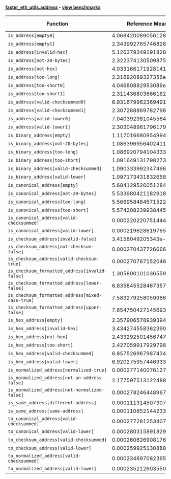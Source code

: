 #### [faster_eth_utils.address](https://github.com/BobTheBuidler/faster-eth-utils/blob/master/faster_eth_utils/address.py) - [view benchmarks](https://github.com/BobTheBuidler/faster-eth-utils/blob/master/benchmarks/test_address_benchmarks.py)

| Function | Reference Mean | Faster Mean | % Change | Speedup (%) | x Faster | Faster |
|----------|---------------|-------------|----------|-------------|----------|--------|
| `is_address[empty0]` | 4.068420089056128e-05 | 2.892896219069186e-05 | 28.89% | 40.63% | 1.41x | ✅ |
| `is_address[empty1]` | 2.343992765746828e-05 | 8.358884941723045e-06 | 64.34% | 180.42% | 2.80x | ✅ |
| `is_address[invalid-hex]` | 5.126379349191828e-05 | 4.092383697614379e-05 | 20.17% | 25.27% | 1.25x | ✅ |
| `is_address[not-20-bytes]` | 2.322374130509875e-05 | 8.391535969058938e-06 | 63.87% | 176.75% | 2.77x | ✅ |
| `is_address[not-hex]` | 4.033166171928141e-05 | 2.8874998701869296e-05 | 28.41% | 39.68% | 1.40x | ✅ |
| `is_address[too-long]` | 2.31692089327356e-05 | 8.29110698874474e-06 | 64.21% | 179.45% | 2.79x | ✅ |
| `is_address[too-short0]` | 4.04680882953089e-05 | 2.8819881562665308e-05 | 28.78% | 40.42% | 1.40x | ✅ |
| `is_address[too-short1]` | 2.3114368036661625e-05 | 8.20565592180322e-06 | 64.50% | 181.69% | 2.82x | ✅ |
| `is_address[valid-checksummed0]` | 6.931679962369491e-05 | 6.1321952976441e-05 | 11.53% | 13.04% | 1.13x | ✅ |
| `is_address[valid-checksummed1]` | 2.307288869782796e-05 | 8.511026230041978e-06 | 63.11% | 171.09% | 2.71x | ✅ |
| `is_address[valid-lower0]` | 7.040392981045564e-05 | 6.163520279349451e-05 | 12.45% | 14.23% | 1.14x | ✅ |
| `is_address[valid-lower1]` | 2.3030489617961796e-05 | 8.148677890337076e-06 | 64.62% | 182.63% | 2.83x | ✅ |
| `is_binary_address[empty]` | 1.1170166809549942e-05 | 7.784809977197715e-06 | 30.31% | 43.49% | 1.43x | ✅ |
| `is_binary_address[not-20-bytes]` | 1.0863969564024115e-05 | 7.90577078643423e-06 | 27.23% | 37.42% | 1.37x | ✅ |
| `is_binary_address[too-long]` | 1.0869207941043337e-05 | 7.874648065496959e-06 | 27.55% | 38.03% | 1.38x | ✅ |
| `is_binary_address[too-short]` | 1.0916491317982738e-05 | 7.548908426169534e-06 | 30.85% | 44.61% | 1.45x | ✅ |
| `is_binary_address[valid-checksummed]` | 1.090333992347496e-05 | 7.909105613577757e-06 | 27.46% | 37.86% | 1.38x | ✅ |
| `is_binary_address[valid-lower]` | 1.097173431832658e-05 | 7.751511047719202e-06 | 29.35% | 41.54% | 1.42x | ✅ |
| `is_canonical_address[empty]` | 5.684129526051284e-06 | 4.186097668609285e-06 | 26.35% | 35.79% | 1.36x | ✅ |
| `is_canonical_address[not-20-bytes]` | 5.533980421182918e-06 | 4.2046929779877615e-06 | 24.02% | 31.61% | 1.32x | ✅ |
| `is_canonical_address[too-long]` | 5.566958484571522e-06 | 4.216085440329825e-06 | 24.27% | 32.04% | 1.32x | ✅ |
| `is_canonical_address[too-short]` | 5.574208239938445e-06 | 4.226956801902098e-06 | 24.17% | 31.87% | 1.32x | ✅ |
| `is_canonical_address[valid-checksummed]` | 0.0002202207514447908 | 7.317412632177102e-05 | 66.77% | 200.95% | 3.01x | ✅ |
| `is_canonical_address[valid-lower]` | 0.0002196286197651647 | 7.402305022038619e-05 | 66.30% | 196.70% | 2.97x | ✅ |
| `is_checksum_address[invalid-false]` | 3.4158049205343e-06 | 2.1516376227136996e-06 | 37.01% | 58.75% | 1.59x | ✅ |
| `is_checksum_address[not-checksum-false]` | 0.00027043772666665214 | 8.793660308351837e-05 | 67.48% | 207.54% | 3.08x | ✅ |
| `is_checksum_address[valid-checksum-true]` | 0.00027076715204665575 | 8.793876756097003e-05 | 67.52% | 207.90% | 3.08x | ✅ |
| `is_checksum_formatted_address[invalid-false]` | 1.3058001010365595e-05 | 8.91406860967697e-06 | 31.73% | 46.49% | 1.46x | ✅ |
| `is_checksum_formatted_address[lower-false]` | 6.835845528467357e-05 | 4.7590950460705986e-05 | 30.38% | 43.64% | 1.44x | ✅ |
| `is_checksum_formatted_address[mixed-case-true]` | 7.583279258059966e-05 | 5.629168126159882e-05 | 25.77% | 34.71% | 1.35x | ✅ |
| `is_checksum_formatted_address[upper-false]` | 7.654750427145693e-05 | 5.787206381274253e-05 | 24.40% | 32.27% | 1.32x | ✅ |
| `is_hex_address[empty]` | 2.3579065789393944e-05 | 1.752853009062289e-05 | 25.66% | 34.52% | 1.35x | ✅ |
| `is_hex_address[invalid-hex]` | 3.4342745583623904e-05 | 2.9885323749078428e-05 | 12.98% | 14.92% | 1.15x | ✅ |
| `is_hex_address[not-hex]` | 2.433292501456747e-05 | 1.768546491759255e-05 | 27.32% | 37.59% | 1.38x | ✅ |
| `is_hex_address[too-short]` | 2.4270599179297988e-05 | 1.7633966414726075e-05 | 27.34% | 37.64% | 1.38x | ✅ |
| `is_hex_address[valid-checksummed]` | 6.857526967987434e-05 | 6.0407737314557844e-05 | 11.91% | 13.52% | 1.14x | ✅ |
| `is_hex_address[valid-lower]` | 6.920275957446933e-05 | 6.160864585627091e-05 | 10.97% | 12.33% | 1.12x | ✅ |
| `is_normalized_address[normalized-true]` | 0.0002771400761275675 | 0.00010426405723146238 | 62.38% | 165.81% | 2.66x | ✅ |
| `is_normalized_address[not-an-address-false]` | 2.177597513122488e-05 | 1.5448975625639435e-05 | 29.05% | 40.95% | 1.41x | ✅ |
| `is_normalized_address[not-normalized-false]` | 0.0002782464489676511 | 0.0001042877108064935 | 62.52% | 166.81% | 2.67x | ✅ |
| `is_same_address[different-address]` | 0.00011131450730711488 | 4.1412594019373596e-05 | 62.80% | 168.79% | 2.69x | ✅ |
| `is_same_address[same-address]` | 0.00011085214423338007 | 4.0936003087443986e-05 | 63.07% | 170.79% | 2.71x | ✅ |
| `to_canonical_address[valid-checksummed]` | 0.0002772812534077364 | 7.955014632024692e-05 | 71.31% | 248.56% | 3.49x | ✅ |
| `to_canonical_address[valid-lower]` | 0.00028031589182951134 | 7.868096471793276e-05 | 71.93% | 256.27% | 3.56x | ✅ |
| `to_checksum_address[valid-checksummed]` | 0.00026062690817681773 | 7.817214146907981e-05 | 70.01% | 233.40% | 3.33x | ✅ |
| `to_checksum_address[valid-lower]` | 0.00025992513088827726 | 7.756573789283904e-05 | 70.16% | 235.10% | 3.35x | ✅ |
| `to_normalized_address[valid-checksummed]` | 0.00023469708236589586 | 6.984806947372674e-05 | 70.24% | 236.01% | 3.36x | ✅ |
| `to_normalized_address[valid-lower]` | 0.0002352126035502976 | 6.985652041729157e-05 | 70.30% | 236.71% | 3.37x | ✅ |
